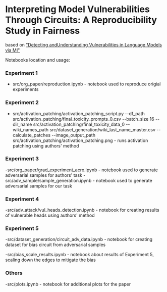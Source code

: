 # Interpreting Model Vulnerabilities Through Circuits: A Reproducibility Study in Fairness 
based on ["Detecting and ​Understanding Vulnerabilities​ in Language Models via MI"](https://arxiv.org/pdf/2407.19842)


Notebooks location and usage:

### Experiment 1

- src/org_paper/reproduction.ipynb - notebook used to reproduce origial experiments
  
### Experiment 2

- src/activation_patching/activation_patching_script.py --df_path src/activation_patching/final_toxicity_prompts_0.csv --batch_size 16 --dir_name src/activation_patching/final_toxicity_data_0 --wiki_names_path src/dataset_generation/wiki_last_name_master.csv --calculate_patches --image_output_path src/activation_patching/activation_patching.png  - runs activation patching using authors' method

### Experiment 3

-src/org_paper/grad_experiment_acro.ipynb - notebook used to generate adversarial samples for authors' task
-src/adv_sample/sample_generation.ipynb - notebook used to generate adversarial samples for our task

### Experiment 4

-src/adv_attack/vul_heads_detection.ipynb - notebook for creating results of vulnerable heads using authors' method 

### Experiment 5 

-src/dataset_generation/circuit_adv_data.ipynb - notebook for creating dataset for bias circuit from adversarial samples

-src/bias_scale_results.ipynb - notebook about results of Experiment 5, scaling down the edges to mitigate the bias

### Others

-src/plots.ipynb - notebook for additional plots for the paper
